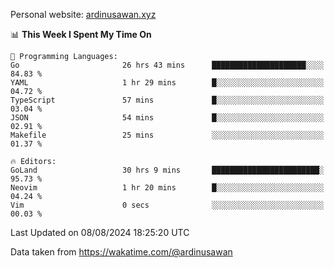 Personal website: [ardinusawan.xyz](https://ardinusawan.xyz)

<!--START_SECTION:waka-->
📊 **This Week I Spent My Time On** 

```text
💬 Programming Languages: 
Go                       26 hrs 43 mins      █████████████████████░░░░   84.83 % 
YAML                     1 hr 29 mins        █░░░░░░░░░░░░░░░░░░░░░░░░   04.72 % 
TypeScript               57 mins             █░░░░░░░░░░░░░░░░░░░░░░░░   03.04 % 
JSON                     54 mins             █░░░░░░░░░░░░░░░░░░░░░░░░   02.91 % 
Makefile                 25 mins             ░░░░░░░░░░░░░░░░░░░░░░░░░   01.37 % 

🔥 Editors: 
GoLand                   30 hrs 9 mins       ████████████████████████░   95.73 % 
Neovim                   1 hr 20 mins        █░░░░░░░░░░░░░░░░░░░░░░░░   04.24 % 
Vim                      0 secs              ░░░░░░░░░░░░░░░░░░░░░░░░░   00.03 % 
```


 Last Updated on 08/08/2024 18:25:20 UTC
<!--END_SECTION:waka-->
Data taken from https://wakatime.com/@ardinusawan
